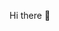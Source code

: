  Hi there 👋

<!--
**MLKmalu/MLKmalu** is a ✨ _special_ ✨ repository because its `README.md` (this file) appears on your GitHub profile.

Here are some ideas to get you started:

- 🚺🚹 I´m a Girl
- 🎌 Speak´s Portuguese and a bit of english and russian
- 🔭 I’m currently studying on CTISM
- 🌱 I’m currently learning in College
- 😄 Pronouns: she/her
- ⚡ Fun fact: From Brazil
